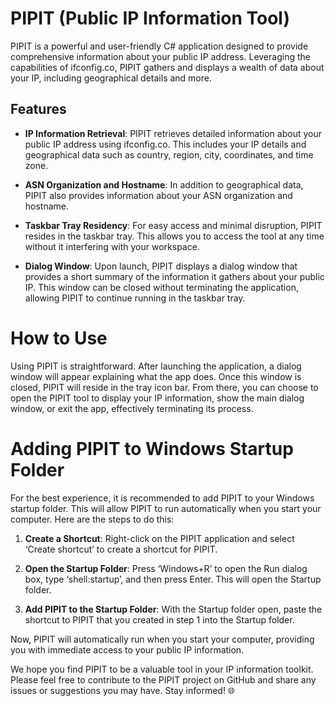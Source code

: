 # PIPIT (Public IP Information Tool)

PIPIT is a powerful and user-friendly C# application designed to provide comprehensive information about your public IP address. Leveraging the capabilities of ifconfig.co, PIPIT gathers and displays a wealth of data about your IP, including geographical details and more.

## Features

- **IP Information Retrieval**: PIPIT retrieves detailed information about your public IP address using ifconfig.co. This includes your IP details and geographical data such as country, region, city, coordinates, and time zone.

- **ASN Organization and Hostname**: In addition to geographical data, PIPIT also provides information about your ASN organization and hostname.

- **Taskbar Tray Residency**: For easy access and minimal disruption, PIPIT resides in the taskbar tray. This allows you to access the tool at any time without it interfering with your workspace.

- **Dialog Window**: Upon launch, PIPIT displays a dialog window that provides a short summary of the information it gathers about your public IP. This window can be closed without terminating the application, allowing PIPIT to continue running in the taskbar tray.

# How to Use

Using PIPIT is straightforward. After launching the application, a dialog window will appear explaining what the app does. Once this window is closed, PIPIT will reside in the tray icon bar. From there, you can choose to open the PIPIT tool to display your IP information, show the main dialog window, or exit the app, effectively terminating its process.

# Adding PIPIT to Windows Startup Folder

For the best experience, it is recommended to add PIPIT to your Windows startup folder. This will allow PIPIT to run automatically when you start your computer. Here are the steps to do this:

1. **Create a Shortcut**: Right-click on the PIPIT application and select ‘Create shortcut’ to create a shortcut for PIPIT.

2. **Open the Startup Folder**: Press ‘Windows+R’ to open the Run dialog box, type ‘shell:startup’, and then press Enter. This will open the Startup folder.

3. **Add PIPIT to the Startup Folder**: With the Startup folder open, paste the shortcut to PIPIT that you created in step 1 into the Startup folder.

Now, PIPIT will automatically run when you start your computer, providing you with immediate access to your public IP information.

We hope you find PIPIT to be a valuable tool in your IP information toolkit. Please feel free to contribute to the PIPIT project on GitHub and share any issues or suggestions you may have. Stay informed! 🌐
